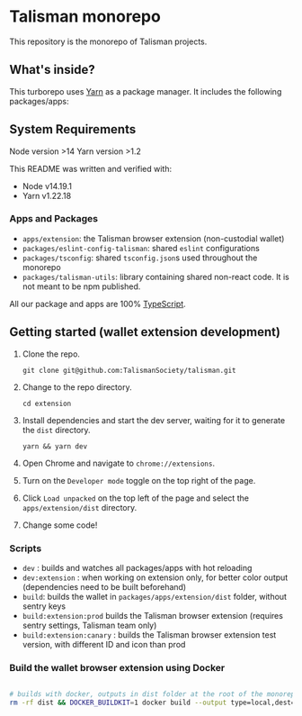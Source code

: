 # Talisman monorepo

This repository is the monorepo of Talisman projects.

## What's inside?

This turborepo uses [Yarn](https://classic.yarnpkg.com/lang/en/) as a package manager. It includes the following packages/apps:

## System Requirements

Node version >14
Yarn version >1.2

This README was written and verified with:

- Node v14.19.1
- Yarn v1.22.18

### Apps and Packages

- `apps/extension`: the Talisman browser extension (non-custodial wallet)
- `packages/eslint-config-talisman`: shared `eslint` configurations
- `packages/tsconfig`: shared `tsconfig.json`s used throughout the monorepo
- `packages/talisman-utils`: library containing shared non-react code. It is not meant to be npm published.

All our package and apps are 100% [TypeScript](https://www.typescriptlang.org/).

## Getting started (wallet extension development)

1. Clone the repo.

   `git clone git@github.com:TalismanSociety/talisman.git`

2. Change to the repo directory.

   `cd extension`

3. Install dependencies and start the dev server, waiting for it to generate the `dist` directory.

   `yarn && yarn dev`

4. Open Chrome and navigate to `chrome://extensions`.
5. Turn on the `Developer mode` toggle on the top right of the page.
6. Click `Load unpacked` on the top left of the page and select the `apps/extension/dist` directory.
7. Change some code!

### Scripts

- `dev` : builds and watches all packages/apps with hot reloading
- `dev:extension` : when working on extension only, for better color output (dependencies need to be built beforehand)
- `build`: builds the wallet in `packages/apps/extension/dist` folder, without sentry keys
- `build:extension:prod` builds the Talisman browser extension (requires sentry settings, Talisman team only)
- `build:extension:canary` : builds the Talisman browser extension test version, with different ID and icon than prod

### Build the wallet browser extension using Docker

```bash

# builds with docker, outputs in dist folder at the root of the monorepo
rm -rf dist && DOCKER_BUILDKIT=1 docker build --output type=local,dest=./dist .

```
